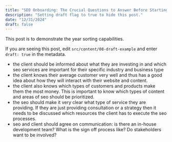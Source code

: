 ```yaml
---
title: "SEO Onboarding: The Crucial Questions to Answer Before Starting a Site Audit and Strategy"
description: "Setting draft flag to true to hide this post."
date: "12/31/2024"
draft: false
---
```


This post is to demonstrate the year sorting capabilities.

If you are seeing this post, edit `src/content/08-draft-example` and enter `draft: true` in the metadata.

- the client should be informed about what they are investing in and which seo services are important for their specific industry and business type
- the client knows their average customer very well and thus has a good idea about how they will interact with their website and content.
- the client also knows which types of customers and products make them the most money. This is important to know which types of content and areas of seo should be prioritized.
- the seo should make it very clear what type of service they are providing. If they are just providing consultation or a strategy then it needs to be discussed which resources the client has to execute the seo processes.
- seo and client should agree on communication: is there an in-house development team? What is the sign off process like? Do stakeholders want to be involved?